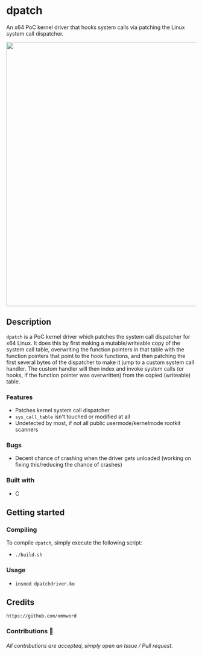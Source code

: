 # dpatch
An x64 PoC kernel driver that hooks system calls via patching the Linux system call dispatcher.

<div align="center">
    <img src="https://user-images.githubusercontent.com/105472509/195727127-49de8c41-5af5-4b9a-af33-028735e21c98.PNG" width="700px"><br>
</div>

## Description
`dpatch` is a PoC kernel driver which patches the system call dispatcher for x64 Linux. It does this by first making a mutable/writeable copy of the 
system call table, overwriting the function pointers in that table with the function pointers that point to the hook functions, and then patching the first several bytes of the dispatcher to make it jump to a custom system call handler. The custom handler will then index and invoke system calls (or hooks, if the function pointer was overwritten) from the copied (writeable) table.

### Features
- Patches kernel system call dispatcher
- `sys_call_table` isn't touched or modified at all
- Undetected by most, if not all public usermode/kernelmode rootkit scanners

### Bugs
- Decent chance of crashing when the driver gets unloaded (working on fixing this/reducing the chance of crashes) 

### Built with
- C

## Getting started
### Compiling
To compile `dpatch`, simply execute the following script:
- `./build.sh`

### Usage
- `insmod dpatchdriver.ko`

## Credits
```
https://github.com/xmmword
```
### Contributions 🎉
###### All contributions are accepted, simply open an Issue / Pull request.
